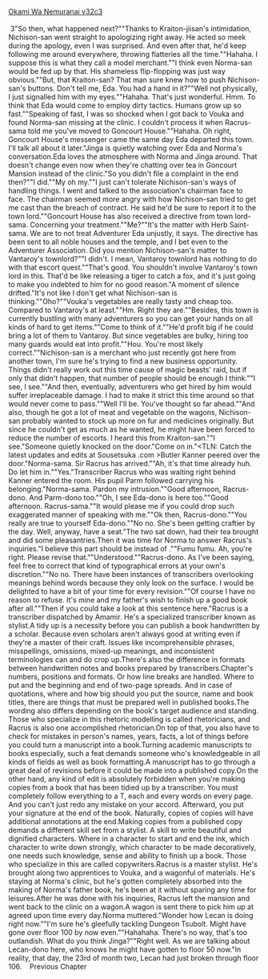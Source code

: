 [Okami Wa Nemuranai v32c3](https://www.sousetsuka.com/2020/12/okami-wa-nemuranai-323.html)
<br/><br/>
 3"So then, what happened next?""Thanks to Kraiton-jiisan's intimidation, Nichison-san went straight to apologizing right away. He acted so meek during the apology, even I was surprised. And even after that, he'd keep following me around everywhere, throwing flatteries all the time.""Hahaha. I suppose this is what they call a model merchant.""I think even Norma-san would be fed up by that. His shameless flip-flopping was just way obvious.""But, that Kraiton-san? That man sure knew how to push Nichison-san's buttons. Don't tell me, Eda. You had a hand in it?""Well not physically, I just signalled him with my eyes.""Hahaha. That's just wonderful. Hmm. To think that Eda would come to employ dirty tactics. Humans grow up so fast.""Speaking of fast, I was so shocked when I got back to Vouka and found Norma-san missing at the clinic. I couldn't process it when Racrus-sama told me you've moved to Goncourt House.""Hahaha. Oh right, Goncourt House's messenger came the same day Eda departed this town. I'll talk all about it later."Jinga is quietly watching over Eda and Norma's conversation.Eda loves the atmosphere with Norma and Jinga around. That doesn't change even now when they're chatting over tea in Goncourt Mansion instead of the clinic."So you didn't file a complaint in the end then?""I did.""My oh my.""I just can't tolerate Nichison-san's ways of handling things. I went and talked to the association's chairman face to face. The chairman seemed more angry with how Nichison-san tried to get me cast <Recovery> than the breach of contract. He said he'd be sure to report it to the town lord.""Goncourt House has also received a directive from town lord-sama. Concerning your treatment.""Me?""It's the matter with Herb Saint-sama. We are to not treat Adventurer Eda unjustly, it says. The directive has been sent to all noble houses and the temple, and I bet even to the Adventurer Association. Did you mention Nichison-san's matter to Vantaroy's townlord?""I didn't. I mean, Vantaroy townlord has nothing to do with that escort quest.""That's good. You shouldn't involve Vantaroy's town lord in this. That'd be like releasing a tiger to catch a fox, and it's just going to make you indebted to him for no good reason."A moment of silence drifted."It's not like I don't get what Nichison-san is thinking.""Oho?""Vouka's vegetables are really tasty and cheap too. Compared to Vantaroy's at least.""Hm. Right they are.""Besides, this town is currently bustling with many adventurers so you can get your hands on all kinds of hard to get items.""Come to think of it.""He'd profit big if he could bring a lot of them to Vantaroy. But since vegetables are bulky, hiring too many guards would eat into profit.""Hou. You're most likely correct.""Nichison-san is a merchant who just recently got here from another town, I'm sure he's trying to find a new business opportunity. Things didn't really work out this time cause of magic beasts' raid, but if only that didn't happen, that number of people should be enough I think.""I see, I see.""And then, eventually, adventurers who get hired by him would suffer irreplaceable damage. I had to make it strict this time around so that would never come to pass.""Well I'll be. You've thought so far ahead.""And also, though he got a lot of meat and vegetable on the wagons, Nichison-san probably wanted to stock up more on fur and medicines originally. But since he couldn't get as much as he wanted, he might have been forced to reduce the number of escorts. I heard this from Kraiton-san.""I see."Someone quietly knocked on the door."Come on in."<TLN: Catch the latest updates and edits at Sousetsuka .com >Butler Kanner peered over the door."Norma-sama. Sir Racrus has arrived.""Ah, it's that time already huh. Do let him in.""Yes."Transcriber Racrus who was waiting right behind Kanner entered the room. His pupil Parm followed carrying his belonging."Norma-sama. Pardon my intrusion.""Good afternoon, Racrus-dono. And Parm-dono too.""Oh, I see Eda-dono is here too.""Good afternoon. Racrus-sama.""It would please me if you could drop such exaggerated manner of speaking with me.""Ok then, Racrus-dono.""You really are true to yourself Eda-dono.""No no. She's been getting craftier by the day. Well, anyway, have a seat."The two sat down, had their tea brought and did some pleasantries.Then it was time for Norma to answer Racrus's inquiries."I believe this part should be <However> instead of <Whoever>.""Fumu fumu. Ah, you're right. Please revise that.""Understood.""Racrus-dono. As I've been saying, feel free to correct that kind of typographical errors at your own's discretion.""No no. There have been instances of transcribers overlooking meanings behind words because they only look on the surface. I would be delighted to have a bit of your time for every revision.""Of course I have no reason to refuse. It's mine and my father's wish to finish up a good book after all.""Then if you could take a look at this sentence here."Racrus is a transcriber dispatched by Amamir. He's a specialized transcriber known as stylist.A tidy up is a necessity before you can publish a book handwritten by a scholar. Because even scholars aren't always good at writing even if they're a master of their craft. Issues like incomprehensible phrases, misspellings, omissions, mixed-up meanings, and inconsistent terminologies can and do crop up.There's also the difference in formats between handwritten notes and books prepared by transcribers.Chapter's numbers, positions and formats. Or how line breaks are handled. Where to put and the beginning and end of two-page spreads. And in case of quotations, where and how big should you put the source, name and book titles, there are things that must be prepared well in published books.The wording also differs depending on the book's target audience and standing. Those who specialize in this rhetoric modelling is called rhetoricians, and Racrus is also one accomplished rhetorician.On top of that, you also have to check for mistakes in person's names, years, facts, a lot of things before you could turn a manuscript into a book.Turning academic manuscripts to books especially, such a feat demands someone who's knowledgeable in all kinds of fields as well as book formatting.A manuscript has to go through a great deal of revisions before it could be made into a published copy.On the other hand, any kind of edit is absolutely forbidden when you're making copies from a book that has been tidied up by a transcriber. You must completely follow everything to a T, each and every words on every page. And you can't just redo any mistake on your accord. Afterward, you put your signature at the end of the book. Naturally, copies of copies will have additional annotations at the end.Making copies from a published copy demands a different skill set from a stylist. A skill to write beautiful and dignified characters. Where in a character to start and end the ink, which character to write down strongly, which character to be made decoratively, one needs such knowledge, sense and ability to finish up a book. Those who specialize in this are called copywriters.Racrus is a master stylist. He's brought along two apprentices to Vouka, and a wagonful of materials. He's staying at Norma's clinic, but he's gotten completely absorbed into the making of Norma's father book, he's been at it without sparing any time for leisures.After he was done with his inquiries, Racrus left the mansion and went back to the clinic on a wagon.A wagon is sent there to pick him up at agreed upon time every day.Norma muttered."Wonder how Lecan is doing right now.""I'm sure he's gleefully tackling Dungeon Tsubolt. Might have gone over floor 100 by now even.""Hahahaha. There's no way, that's too outlandish. What do you think Jinga?""Right well. As we are talking about Lecan-dono here, who knows he might have gotten to floor 50 now."In reality, that day, the 23rd of month two, Lecan had just broken through floor 106.    Previous Chapter <br/>
